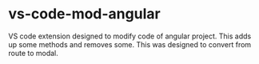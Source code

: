 # vs-code-mod-angular
VS code extension designed to modify code of angular project. This adds up some methods and removes some. This was designed to convert from route to modal.
